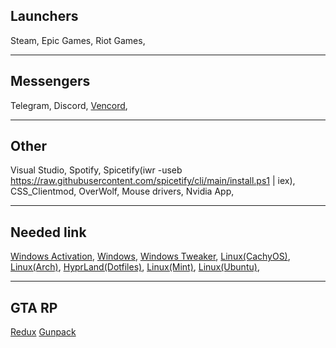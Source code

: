 Launchers
--------------------
Steam,
Epic Games,
Riot Games,

--------------------
Messengers
--------------------
Telegram,
Discord,
[Vencord](https://vencord.dev/download/),

--------------------
Other
--------------------
Visual Studio,
Spotify,
Spicetify(iwr -useb https://raw.githubusercontent.com/spicetify/cli/main/install.ps1 | iex),
CSS_Clientmod,
OverWolf,
Mouse drivers,
Nvidia App,

--------------------
Needed link
--------------------
[Windows Activation](https://github.com/massgravel/Microsoft-Activation-Scripts),
[Windows](https://drive.google.com/file/d/1eyWO6xb16GEgR9Ps_i5flvaLX6S3VAdC/view),
[Windows Tweaker](https://vtrl.cc/#home),
[Linux(CachyOS)](https://cachyos.org/download/),
[Linux(Arch)](https://archlinux.org/download/),
[HyprLand(Dotfiles)](https://github.com/Pilkdrinker/PilkDots?tab=readme-ov-file),
[Linux(Mint)](https://www.linuxmint.com/edition.php?id=316),
[Linux(Ubuntu)](https://ubuntu.com/download),

---------------------
GTA RP
---------------------
[Redux](https://drive.google.com/file/d/1WfT-eoIyo8ZXcih8nSh1qi-MoSFzE7wN/view?usp=sharing)
[Gunpack](https://drive.google.com/file/d/1k5flttfuSYDufRMziijlgv1JOOADivPr/view?usp=sharing)
